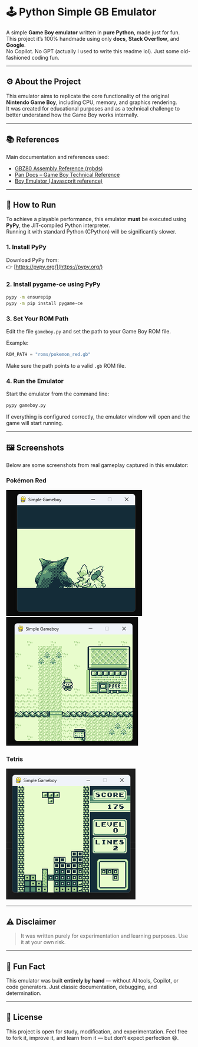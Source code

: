 # 🕹️ Python Simple GB Emulator

A simple **Game Boy emulator** written in **pure Python**, made just for fun.  
This project it’s 100% handmade using only **docs**, **Stack Overflow**, and **Google**.  
No Copilot. No GPT (actually I used to write this readme lol). Just some old-fashioned coding fun.

---

## ⚙️ About the Project

This emulator aims to replicate the core functionality of the original **Nintendo Game Boy**, including CPU, memory, and graphics rendering.  
It was created for educational purposes and as a technical challenge to better understand how the Game Boy works internally.

---

## 📚 References

Main documentation and references used:

- [GBZ80 Assembly Reference (rgbds)](https://rgbds.gbdev.io/docs/v0.9.4/gbz80.7)  
- [Pan Docs – Game Boy Technical Reference](https://gbdev.io/pandocs/CPU_Instruction_Set.html)  
- [Boy Emulator (Javascprit reference)](https://github.com/rylev/boy/blob/master/src/cpu)

---

## 🚀 How to Run

To achieve a playable performance, this emulator **must** be executed using **PyPy**, the JIT-compiled Python interpreter.  
Running it with standard Python (CPython) will be significantly slower.

### 1. Install PyPy
Download PyPy from:  
👉 [https://pypy.org/](https://pypy.org/)

### 2. Install pygame-ce using PyPy
```bash
pypy -m ensurepip
pypy -m pip install pygame-ce
````

### 3. Set Your ROM Path

Edit the file `gameboy.py` and set the path to your Game Boy ROM file.

Example:

```python
ROM_PATH = "roms/pokemon_red.gb"
```

Make sure the path points to a valid `.gb` ROM file.

### 4. Run the Emulator

Start the emulator from the command line:

```bash
pypy gameboy.py
```

If everything is configured correctly, the emulator window will open and the game will start running.

---

## 🖼️ Screenshots

Below are some screenshots from real gameplay captured in this emulator:

### Pokémon Red

![Pokémon Red](docs/1.png)
![Pokémon Red](docs/2.png)

### Tetris

![Tetris](docs/3.png)

---

## ⚠️ Disclaimer

> It was written purely for experimentation and learning purposes.
> Use it at your own risk.

---

## 🧠 Fun Fact

This emulator was built **entirely by hand** — without AI tools, Copilot, or code generators.
Just classic documentation, debugging, and determination.

---

## 🏁 License

This project is open for study, modification, and experimentation.
Feel free to fork it, improve it, and learn from it — but don’t expect perfection 😄.
